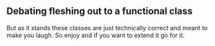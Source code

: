 ## Debating fleshing out to a functional class ##
But as it stands these classes are just technically correct and meant to make you laugh. So enjoy and if you want to extend it go for it.
